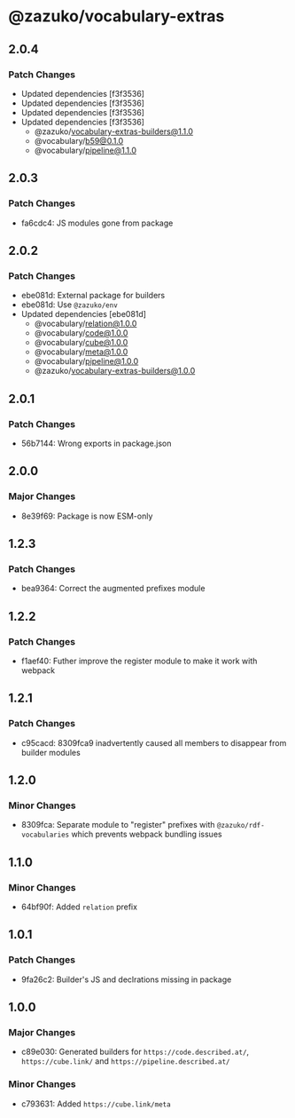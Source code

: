 # @zazuko/vocabulary-extras

## 2.0.4

### Patch Changes

- Updated dependencies [f3f3536]
- Updated dependencies [f3f3536]
- Updated dependencies [f3f3536]
- Updated dependencies [f3f3536]
  - @zazuko/vocabulary-extras-builders@1.1.0
  - @vocabulary/b59@0.1.0
  - @vocabulary/pipeline@1.1.0

## 2.0.3

### Patch Changes

- fa6cdc4: JS modules gone from package

## 2.0.2

### Patch Changes

- ebe081d: External package for builders
- ebe081d: Use `@zazuko/env`
- Updated dependencies [ebe081d]
  - @vocabulary/relation@1.0.0
  - @vocabulary/code@1.0.0
  - @vocabulary/cube@1.0.0
  - @vocabulary/meta@1.0.0
  - @vocabulary/pipeline@1.0.0
  - @zazuko/vocabulary-extras-builders@1.0.0

## 2.0.1

### Patch Changes

- 56b7144: Wrong exports in package.json

## 2.0.0

### Major Changes

- 8e39f69: Package is now ESM-only

## 1.2.3

### Patch Changes

- bea9364: Correct the augmented prefixes module

## 1.2.2

### Patch Changes

- f1aef40: Futher improve the register module to make it work with webpack

## 1.2.1

### Patch Changes

- c95cacd: 8309fca9 inadvertently caused all members to disappear from builder modules

## 1.2.0

### Minor Changes

- 8309fca: Separate module to "register" prefixes with `@zazuko/rdf-vocabularies` which prevents webpack bundling issues

## 1.1.0

### Minor Changes

- 64bf90f: Added `relation` prefix

## 1.0.1

### Patch Changes

- 9fa26c2: Builder's JS and declrations missing in package

## 1.0.0

### Major Changes

- c89e030: Generated builders for `https://code.described.at/`, `https://cube.link/` and `https://pipeline.described.at/`

### Minor Changes

- c793631: Added `https://cube.link/meta`
